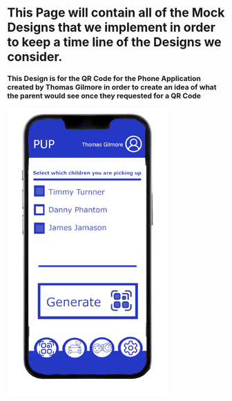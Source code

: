 # This Page will contain all of the Mock Designs that we implement in order to keep a time line of the Designs we consider.

### This Design is for the QR Code for the Phone Application created by Thomas Gilmore in order to create an idea of what the parent would see once they requested for a QR Code
![Alt Text](app_Generate_QR_Code_idea_on_phone-removebg-preview.png)

